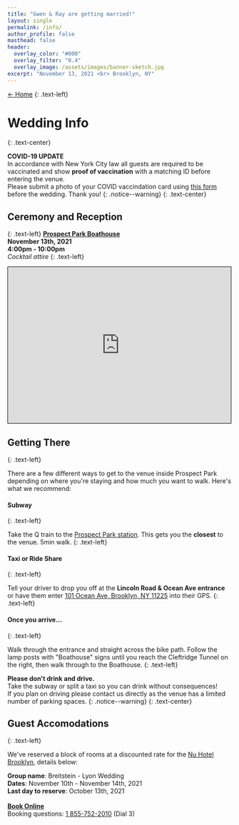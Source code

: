 ```yaml
---
title: "Gwen & Ray are getting married!"
layout: single
permalink: /info/
author_profile: false
masthead: false
header:
  overlay_color: "#000"
  overlay_filter: "0.4"
  overlay_image: /assets/images/banner-sketch.jpg
excerpt: "November 13, 2021 <br> Brooklyn, NY"
---
```

 [<- Home](../index.html)
{: .text-left}

# Wedding Info
{: .text-center}

**COVID-19 UPDATE**  \
In accordance with New York City law all guests are required to be vaccinated and show **proof of vaccination** with a matching ID before entering the venue. \
Please submit a photo of your COVID vaccindation card using [this form](../covid) before the wedding. Thank you!
{: .notice--warning}
{: .text-center}

## Ceremony and Reception
{: .text-left}
[**Prospect Park Boathouse**](https://goo.gl/maps/7vJWAH4iFbyKeaq86) \
**November 13th, 2021** \
**4:00pm - 10:00pm** \
*Cocktail attire*
{: .text-left}

<div class="resp-container">
    <p style="text-align:left"><iframe width="500" height="350" frameborder="0" scrolling="no" marginheight="0" marginwidth="0" src="https://www.openstreetmap.org/export/embed.html?bbox=-73.98174047470094%2C40.65239921467547%2C-73.9488458633423%2C40.66914863217685&amp;layer=mapnik&amp;marker=40.66076636052815%2C-73.96528314464291" style="border: 1px solid black"></iframe></p>
</div>

## Getting There
{: .text-left}

There are a few different ways to get to the venue inside Prospect Park depending on where you're staying and how much you want to walk. Here's what we recommend:

#### Subway
{: .text-left}

Take the <span class="subway-icon mta-yellow">Q</span> train to the [Prospect Park station](https://goo.gl/maps/ipxnNn7AC7ae3RZPA). This gets you the **closest** to the venue. 5min walk.
{: .text-left}

#### Taxi or Ride Share
{: .text-left}

Tell your driver to drop you off at the **Lincoln Road & Ocean Ave entrance** or have them enter [101 Ocean Ave, Brooklyn, NY 11225](https://goo.gl/maps/9BDrkkJKcfFQEhyx9) into their GPS. 
{: .text-left}

#### Once you arrive...
{: .text-left}

Walk through the entrance and straight across the bike path. Follow the lamp posts with "Boathouse" signs until you reach the Cleftridge Tunnel on the right, then walk through to the Boathouse.
{: .text-left}

**Please don't drink and drive.**  \
Take the subway or split a taxi so you can drink without consequences! \
If you plan on driving please contact us directly as the venue has a limited number of parking spaces.
{: .notice--warning}
{: .text-center}

## Guest Accomodations
{: .text-left}

We've reserved a block of rooms at a discounted rate for the [Nu Hotel Brooklyn](https://www.nuhotelbrooklyn.com/), details below:

**Group name**:  Breitstein - Lyon Wedding \
**Dates**: November 10th - November 14th, 2021 \
**Last day to reserve**: October 13th, 2021 \
<br>
**[Book Online](http://bookings.ihotelier.com/bookings.jsp?groupID=3216251&hotelID=112950)** \
Booking questions: [1 855-752-2010](tel:855-752-2010) (Dial 3)